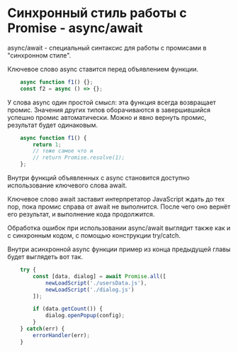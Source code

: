 # Синхронный стиль работы с Promise - async/await

async/await - специальный синтаксис для работы с промисами в "синхронном стиле".

Ключевое слово async ставится перед объявлением функции.

```javascript
    async function f1() {};
    const f2 = async () => {};
```

У слова async один простой смысл: эта функция всегда возвращает промис. Значения других типов оборачиваются в завершившийся успешно промис автоматически. Можно и явно вернуть промис, результат будет одинаковым.

```javascript
    async function f1() {
        return 1;
        // тоже самое что и
        // return Promise.resolve(1);
    };
```

Внутри функций объявленных с async становится доступно использование ключевого слова await.

Ключевое слово await заставит интерпретатор JavaScript ждать до тех пор, пока промис справа от await не выполнится. После чего оно вернёт его результат, и выполнение кода продолжится.

Обработка ошибок при использовании async/await выглядит также как и с синхронным кодом, с помощью конструкции try/catch.

Внутри асинхронной async функции пример из конца предыдущей главы будет выглядеть вот так. 

```javascript
    try {
        const [data, dialog] = await Promise.all([
            newLoadScript('./usersData.js'),
            newLoadScript('./dialog.js')
        ]);

        if (data.getCount()) {
            dialog.openPopup(config);
        }
    } catch(err) {
        errorHandler(err);
    }
```